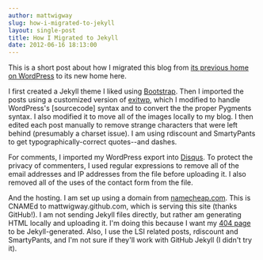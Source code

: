 ```yaml
---
author: mattwigway
slug: how-i-migrated-to-jekyll
layout: single-post
title: How I Migrated to Jekyll
date: 2012-06-16 18:13:00
---
```


This is a short post about how I migrated this blog from [its previous home on WordPress](http://indicatrix.wordpress.com) to its new home here.

I first created a Jekyll theme I liked using [Bootstrap](http://twitter.github.com/bootstrap). Then I imported the posts using a customized version of [exitwp](https://github.com/thomasf/exitwp), which I modified to handle WordPress's \[sourcecode\] syntax and to convert the the proper Pygments syntax. I also modified it to move all of the images locally to my blog. I then edited each post manually to remove strange characters that were left behind (presumably a charset issue). I am using rdiscount and SmartyPants to get typographically-correct quotes--and dashes.

For comments, I imported my WordPress export into [Disqus](http://disqus.com). To protect the privacy of commenters, I used regular expressions to remove all of the email addresses and IP addresses from the file before uploading it. I also removed all of the uses of the contact form from the file.

And the hosting. I am set up using a domain from [namecheap.com](http://namecheap.com). This is CNAMEd to mattwigway.github.com, which is serving this site (thanks GitHub!). I am not sending Jekyll files directly, but rather am generating HTML locally and uploading it. I'm doing this because I want my [404 page](/thispagewillneverexist) to be Jekyll-generated. Also, I use the LSI related posts, rdiscount and SmartyPants, and I'm not sure if they'll work with GitHub Jekyll (I didn't try it).
